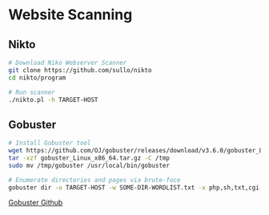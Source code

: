# Website Scanning

## Nikto

```bash
# Download Niko Webserver Scanner
git clone https://github.com/sullo/nikto
cd nikto/program

# Run scanner
./nikto.pl -h TARGET-HOST
```

## Gobuster

```bash
# Install Gobuster tool
wget https://github.com/OJ/gobuster/releases/download/v3.6.0/gobuster_Linux_x86_64.tar.gz
tar -xzf gobuster_Linux_x86_64.tar.gz -C /tmp
sudo mv /tmp/gobuster /usr/local/bin/gobuster

# Enumerate directories and pages via brute-foce
gobuster dir -u TARGET-HOST -w SOME-DIR-WORDLIST.txt -x php,sh,txt,cgi,html,js,css,py
```

[Gobuster Github](https://github.com/OJ/gobuster)
